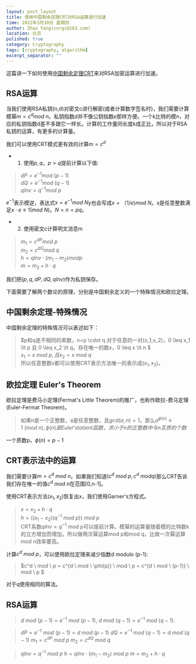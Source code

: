 ```yaml
---
layout: post_layout
title: 使用中国剩余定理CRT对RSA运算进行加速
time: 2022年3月10日 星期四
author: Zhao Yang(cnrgc@163.com)
location: 北京
pulished: true
category: Cryptography
tags: [cryptography, algorithm]
excerpt_separator: ""
---
```


这篇讲一下如何使用[中国剩余定理CRT](https://www.jianshu.com/p/8ebccf708c40)来对RSA加密运算进行加速。

## RSA运算
当我们使用RSA私钥(n,d)对密文c进行解密(或者计算数字签名时)，我们需要计算模幂$m=c^d mod \ n$。私钥指数$d$并不像公钥指数$e$那样方便。一个k比特的模n，对应的私钥指数d差不多跟它一样长。计算的工作量同长度k成正比，所以对于RSA私钥的运算，有更多的计算量。

我们可以使用CRT模式更有效的计算$m=c^d$

- 1. 使用$p,q，p \gt q$提前计算以下值:
>$dP = e^{-1} mod \ (p-1)$  
>$dQ=e^{-1} mod \ (q-1)$  
>$qInv = q^{-1} mod \ p$  

$e^{-1}$表示模逆，表达式$x=e^{-1} mod \ N$y也会写成$x=（1/e) mod \ N$。x是任意整数满足$x \cdot e \equiv 1 (mod \ N)$。$N=n=pq$。

- 2. 使用密文c计算明文消息m
>$m_1 = c^{dP} mod \ p$  
>$m_2 = c^{dQ} mod \ q$  
>$h = qInv \cdot (m_1-m_2) mod p$  
>$m = m_2 + h \cdot q$

我们把$(p,q,dP,dQ,qInv)$作为私钥保存。

下面需要了解两个数论的原理，分别是中国剩余定义的一个特殊情况和欧拉定理。

## 中国剩余定理-特殊情况
中国剩余定理的特殊情况可以表述如下：
>$p和q是不相同的素数，n=p \cdot q.对于任意的一对(x_1,x_2)，0 \leq x_1 \lt p 且 0 \leq x_2 \lt q，存在唯一的数x，0 \leq x \lt n  $  
>$x_1=x \ mod \ p, 且 x_2 =x \ mod \ q$  
所以任意整数x都可以使用CRT表示方法唯一的表示成$(x_1,x_2)$。

## 欧拉定理 Euler's Theorem
欧拉定理是费马小定理(Fermat's Little Theorem)的推广，也称作欧拉-费马定理(Euler-Fermat Theorem)。
> 如果n是一个正整数，a是任意整数，且$gcd(a,n)=1$，那么$a^{\phi(n)} \equiv 1 \ (mod \ n),\phi(n)是Euler's totient函数，求小于n的正整数中与n互质的个数$

一个质数p，$\phi(n)=p-1$

## CRT表示法中的运算
我们需要计算$m=c^d \ mod \ n$。如果我们知道$(c^d \ mod \ p, c^d \ mod q)$那么CRT告诉我们存在唯一的值$c^d  \ mod \ n$在范围[0,n-1]。

使用CRT表示方法$(x_1,x_2)$恢复出x，我们使用Garner's方程式。
> $x=x_2 + h \cdot q$  
>$h=((x_1-x_2)(q^{-1} \ mod \ p)) \ mod \ p$  
CRT系数$qInv = q^{-1} \ mod \ p$可以提前计算。模幂的运算量随着模的比特数k的立方增加而增加。所以做两次幂运算mod p和mod q，比做一次幂运算mod n效率要高。

计算$c^d \ mod \ p$，可以使用欧拉定理来减少指数d modulo (p-1):
> $c^d \ mod \ p = c^{d \ mod \ \phi(p)} \ mod \ p = c^{d \ mod \ (p-1)} \ mod \ p $    

对于q使用相同的算法。

## RSA运算

> $d \ mod \ (p-1)=e^{-1} \ mod \ (p-1),$
> $d \ mod \ (q-1) = e^{-1} \ mod \ (q-1).$  

> $dP = e^{-1} \ mod \ (p-1) = d \ mod \ (p-1)$
> $dQ = e^{-1} \ mod \ (q-1) = d \ mod \ (q-1)$
> $m_1 = c^{dP} \ mod \ p$
> $m_2 = c^{dQ} \ mod \ q$

> $qInv = q^{-1} \ mod \ p$
> $h=qInv \cdot (m_1-m_2) \ mod \ p$
> $m=m_2+h \cdot q$


